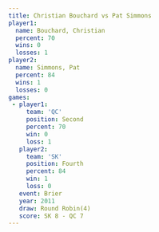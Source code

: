 ```yaml
---
title: Christian Bouchard vs Pat Simmons
player1:                   
  name: Bouchard, Christian
  percent: 70              
  wins: 0                  
  losses: 1                
player2:                   
  name: Simmons, Pat       
  percent: 84              
  wins: 1                  
  losses: 0                
games:
 - player1:          
     team: 'QC'      
     position: Second
     percent: 70     
     win: 0          
     loss: 1         
   player2:          
     team: 'SK'      
     position: Fourth
     percent: 84     
     win: 1          
     loss: 0         
   event: Brier        
   year: 2011          
   draw: Round Robin(4)
   score: SK 8 - QC 7  
---
```

